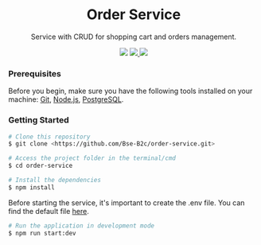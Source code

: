 <h1 style='text-align: center'>Order Service</h1>
<p style='text-align: center'>Service with CRUD for shopping cart and orders management.</p>

<div style='text-align: center'>
<img src="https://img.shields.io/static/v1?label=version&message=v.1.0.0&style=plastic&color=7159c1"/>
<a href='https://github.com/Bse-B2c/order-service/blob/main/LICENSE'><img src="https://img.shields.io/static/v1?label=license&message=MPL 2.0&style=plastic&color=7159c1&"/>
</a>
<a href='https://nodejs.org/en/'><img src="https://img.shields.io/static/v1?label=Node version&message=^14.21.3&style=plastic&color=7159c1&logo=nodedotjs"/>
</a>
</div>

### Prerequisites

Before you begin, make sure you have the following tools installed on your machine:
[Git](https://git-scm.com), [Node.js](https://nodejs.org/en/), [PostgreSQL](https://www.postgresql.org/).

### Getting Started

```bash
# Clone this repository
$ git clone <https://github.com/Bse-B2c/order-service.git>

# Access the project folder in the terminal/cmd
$ cd order-service

# Install the dependencies
$ npm install
```

Before starting the service, it's important to create the .env file. You can find the default file [here](https://github.com/Bse-B2c/order-service/blob/main/.default.env).

```bash
# Run the application in development mode
$ npm run start:dev
```
